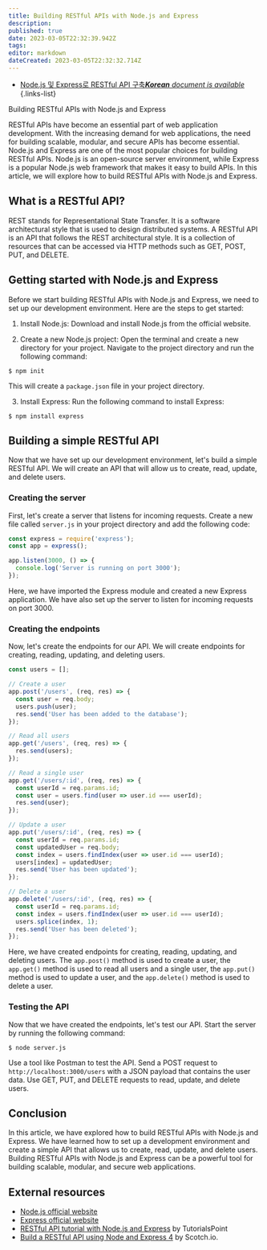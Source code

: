 ```yaml
---
title: Building RESTful APIs with Node.js and Express
description: 
published: true
date: 2023-03-05T22:32:39.942Z
tags: 
editor: markdown
dateCreated: 2023-03-05T22:32:32.714Z
---
```


- [Node.js 및 Express로 RESTful API 구축***Korean** document is available*](/ko/Knowledge-base/Common/building-restful-apis-with-node-js-and-express)
{.links-list}

Building RESTful APIs with Node.js and Express

RESTful APIs have become an essential part of web application development. With the increasing demand for web applications, the need for building scalable, modular, and secure APIs has become essential. Node.js and Express are one of the most popular choices for building RESTful APIs. Node.js is an open-source server environment, while Express is a popular Node.js web framework that makes it easy to build APIs. In this article, we will explore how to build RESTful APIs with Node.js and Express.

## What is a RESTful API?

REST stands for Representational State Transfer. It is a software architectural style that is used to design distributed systems. A RESTful API is an API that follows the REST architectural style. It is a collection of resources that can be accessed via HTTP methods such as GET, POST, PUT, and DELETE.

## Getting started with Node.js and Express

Before we start building RESTful APIs with Node.js and Express, we need to set up our development environment. Here are the steps to get started:

1. Install Node.js: Download and install Node.js from the official website.

2. Create a new Node.js project: Open the terminal and create a new directory for your project. Navigate to the project directory and run the following command:

```
$ npm init
```

This will create a `package.json` file in your project directory.

3. Install Express: Run the following command to install Express:

```
$ npm install express
```

## Building a simple RESTful API

Now that we have set up our development environment, let's build a simple RESTful API. We will create an API that will allow us to create, read, update, and delete users.

### Creating the server

First, let's create a server that listens for incoming requests. Create a new file called `server.js` in your project directory and add the following code:

```javascript
const express = require('express');
const app = express();

app.listen(3000, () => {
  console.log('Server is running on port 3000');
});
```

Here, we have imported the Express module and created a new Express application. We have also set up the server to listen for incoming requests on port 3000.

### Creating the endpoints

Now, let's create the endpoints for our API. We will create endpoints for creating, reading, updating, and deleting users.

```javascript
const users = [];

// Create a user
app.post('/users', (req, res) => {
  const user = req.body;
  users.push(user);
  res.send('User has been added to the database');
});

// Read all users
app.get('/users', (req, res) => {
  res.send(users);
});

// Read a single user
app.get('/users/:id', (req, res) => {
  const userId = req.params.id;
  const user = users.find(user => user.id === userId);
  res.send(user);
});

// Update a user
app.put('/users/:id', (req, res) => {
  const userId = req.params.id;
  const updatedUser = req.body;
  const index = users.findIndex(user => user.id === userId);
  users[index] = updatedUser;
  res.send('User has been updated');
});

// Delete a user
app.delete('/users/:id', (req, res) => {
  const userId = req.params.id;
  const index = users.findIndex(user => user.id === userId);
  users.splice(index, 1);
  res.send('User has been deleted');
});
```

Here, we have created endpoints for creating, reading, updating, and deleting users. The `app.post()` method is used to create a user, the `app.get()` method is used to read all users and a single user, the `app.put()` method is used to update a user, and the `app.delete()` method is used to delete a user.

### Testing the API

Now that we have created the endpoints, let's test our API. Start the server by running the following command:

```
$ node server.js
```

Use a tool like Postman to test the API. Send a POST request to `http://localhost:3000/users` with a JSON payload that contains the user data. Use GET, PUT, and DELETE requests to read, update, and delete users.

## Conclusion

In this article, we have explored how to build RESTful APIs with Node.js and Express. We have learned how to set up a development environment and create a simple API that allows us to create, read, update, and delete users. Building RESTful APIs with Node.js and Express can be a powerful tool for building scalable, modular, and secure web applications.

## External resources

- [Node.js official website](https://nodejs.org/en/)
- [Express official website](https://expressjs.com/)
- [RESTful API tutorial with Node.js and Express](https://www.tutorialspoint.com/nodejs/nodejs_restful_api.htm) by TutorialsPoint
- [Build a RESTful API using Node and Express 4](https://scotch.io/tutorials/build-a-restful-api-using-node-and-express-4) by Scotch.io.